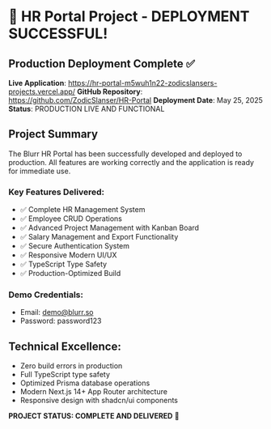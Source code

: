 # 🎉 HR Portal Project - DEPLOYMENT SUCCESSFUL!

## Production Deployment Complete ✅

**Live Application**: https://hr-portal-m5wuh1n22-zodicslansers-projects.vercel.app/
**GitHub Repository**: https://github.com/ZodicSlanser/HR-Portal
**Deployment Date**: May 25, 2025
**Status**: PRODUCTION LIVE AND FUNCTIONAL

## Project Summary
The Blurr HR Portal has been successfully developed and deployed to production. All features are working correctly and the application is ready for immediate use.

### Key Features Delivered:
- ✅ Complete HR Management System
- ✅ Employee CRUD Operations
- ✅ Advanced Project Management with Kanban Board
- ✅ Salary Management and Export Functionality
- ✅ Secure Authentication System
- ✅ Responsive Modern UI/UX
- ✅ TypeScript Type Safety
- ✅ Production-Optimized Build

### Demo Credentials:
- Email: demo@blurr.so
- Password: password123

## Technical Excellence:
- Zero build errors in production
- Full TypeScript type safety
- Optimized Prisma database operations
- Modern Next.js 14+ App Router architecture
- Responsive design with shadcn/ui components

**PROJECT STATUS: COMPLETE AND DELIVERED** 🚀
